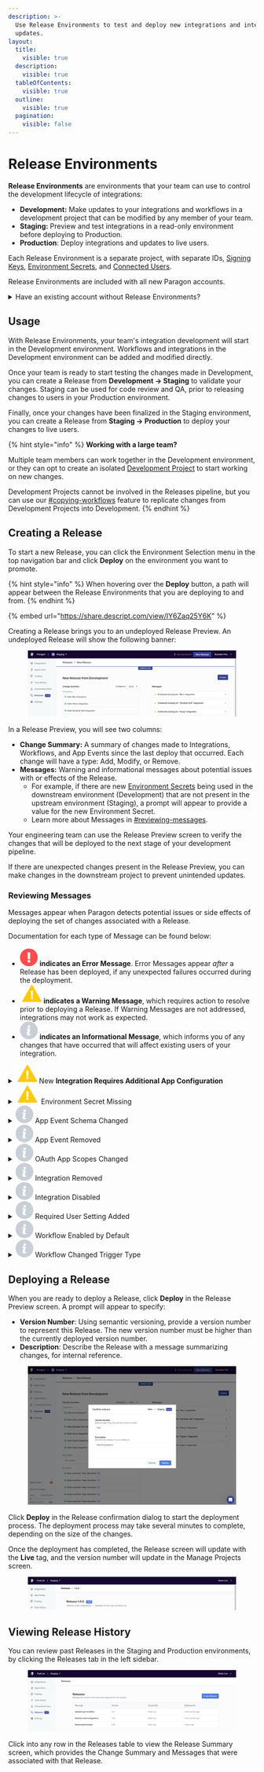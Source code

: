 ```yaml
---
description: >-
  Use Release Environments to test and deploy new integrations and integration
  updates.
layout:
  title:
    visible: true
  description:
    visible: true
  tableOfContents:
    visible: true
  outline:
    visible: true
  pagination:
    visible: false
---
```


# Release Environments

**Release Environments** are environments that your team can use to control the development lifecycle of integrations:

* **Development:** Make updates to your integrations and workflows in a development project that can be modified by any member of your team.
* **Staging:** Preview and test integrations in a read-only environment before deploying to Production.
* **Production**: Deploy integrations and updates to live users.

Each Release Environment is a separate project, with separate IDs, [Signing Keys](../getting-started/installing-the-connect-sdk.md#setup-with-your-own-authentication-backend), [Environment Secrets](../workflows/environment-secrets.md), and [Connected Users](../monitoring/users.md).

Release Environments are included with all new  Paragon accounts.

<details>

<summary>Have an existing account without Release Environments?</summary>

If your account does not already have Release Environments enabled, follow the steps below to enable the feature.

* :information\_source: **Note**: You can only set up one set of Release Environments (Development, Staging, Production) for your account. **Your selection is final and cannot be reversed.**

1. Start by navigating to your Paragon dashboard. At the end of your Integrations list, you will see a prompt to enable Release Environments. Click **Get started**.\
   \
   ![](<../.gitbook/assets/Release Environments upgrade prompt.png>)
2.  You will be prompted to select the project that represents your Production Environment. \


    <img src="../.gitbook/assets/Release Onboarding.png" alt="" data-size="original">\
    \
    **Once you make this selection:**

    1. **The selected project will become read-only** (meaning that Integrations, Workflows, and App Events cannot be modified directly). To update a Production Environment, you will need to create a Versioned Release.
    2. **Development and Staging environments will be automatically created**. If you have existing projects used for Staging or Development, these projects will still be available and unchanged, but they will not participate in the release pipeline.



</details>

## Usage

With Release Environments, your team's integration development will start in the Development environment. Workflows and integrations in the Development environment can be added and modified directly.

Once your team is ready to start testing the changes made in Development, you can create a Release from  **Development -> Staging** to validate your changes. Staging can be used for code review and QA, prior to releasing changes to users in your Production environment.

Finally, once your changes have been finalized in the Staging environment, you can create a Release from **Staging -> Production** to deploy your changes to live users.

{% hint style="info" %}
**Working with a large team?**

Multiple team members can work together in the Development environment, or they can opt to create an isolated [Development Project](projects.md) to start working on new changes.

Development Projects cannot be involved in the Releases pipeline, but you can use our [#copying-workflows](projects.md#copying-workflows "mention") feature to replicate changes from Development Projects into Development.
{% endhint %}

## Creating a Release

To start a new Release, you can click the Environment Selection menu in the top navigation bar and click **Deploy** on the environment you want to promote.

{% hint style="info" %}
When hovering over the **Deploy** button, a path will appear between the Release Environments that you are deploying to and from.
{% endhint %}

{% embed url="https://share.descript.com/view/IY6Zaq25Y6K" %}

Creating a Release brings you to an undeployed Release Preview. An undeployed Release will show the following banner:

<figure><img src="../.gitbook/assets/image (87).png" alt=""><figcaption></figcaption></figure>

In a Release Preview, you will see two columns:

* **Change Summary:** A summary of changes made to Integrations, Workflows, and App Events since the last deploy that occurred. Each change will have a type: Add, Modify, or Remove.
* **Messages:** Warning and informational messages about potential issues with or effects of the Release.
  * For example, if there are new [Environment Secrets](../workflows/environment-secrets.md) being used in the downstream environment (Development) that are not present in the upstream environment (Staging), a prompt will appear to provide a value for the new Environment Secret.
  * Learn more about Messages in [#reviewing-messages](release-environments.md#reviewing-messages "mention").

Your engineering team can use the Release Preview screen to verify the changes that will be deployed to the next stage of your development pipeline.

If there are unexpected changes present in the Release Preview, you can make changes in the downstream project to prevent unintended updates.

### Reviewing Messages

Messages appear when Paragon detects potential issues or side effects of deploying the set of changes associated with a Release.

Documentation for each type of Message can be found below:

* &#x20;<img src="../.gitbook/assets/Error (1).png" alt="" data-size="line"> **indicates an Error Message**. Error Messages appear _after_ a Release has been deployed, if any unexpected failures occurred during the deployment.
* <img src="../.gitbook/assets/Warn.png" alt="" data-size="line">**indicates a Warning Message**, which requires action to resolve prior to deploying a Release. If Warning Messages are not addressed, integrations may not work as expected.
* <img src="../.gitbook/assets/Info@3x.png" alt="" data-size="line"> **indicates an Informational Message**, which informs you of any changes that have occurred that will affect existing users of your integration.

<details>

<summary><img src="../.gitbook/assets/Warn.png" alt="" data-size="line">New <strong>Integration Requires Additional App Configuration</strong></summary>

This warning appears when you have added a new integration that uses OAuth to authenticate users.

You can resolve this warning by providing the App Configuration that is required to deploy this integration to users, such as a **Client ID and Client Secret** (required configuration will vary by integration).

</details>

<details>

<summary><img src="../.gitbook/assets/Warn.png" alt="" data-size="line"> Environment Secret Missing</summary>

This warning appears when the Release Environment you are deploying to is missing an Environment Secret that is used in the downstream environment.

You can resolve this warning by providing a value for the Environment Secret as it should be saved in the upstream environment.

</details>

<details>

<summary><img src="../.gitbook/assets/Info@3x.png" alt="" data-size="line"> App Event Schema Changed</summary>

This message appears when you have modified the schema of your App Event.

When modifying the schema of an App Event, you will need to update references to this event in your application source code to use the new event schema.

</details>

<details>

<summary><img src="../.gitbook/assets/Info@3x.png" alt="" data-size="line"> App Event Removed</summary>

This message appears when you have removed an App Event.

You will need to remove references to this event in your application source code. If an invalid App Event name is sent to the API, an error response will be sent back.

</details>

<details>

<summary><img src="../.gitbook/assets/Info@3x.png" alt="" data-size="line"> OAuth App Scopes Changed</summary>

_Note: This Release Message is currently in beta._

This message appears when the Release includes changes to the scopes requested by the OAuth App for a particular integration.

If any workflows use logic that requires the new scopes, you will need to prompt current integration users to re-authorize their account (disconnect the integration from the Connect Portal and reconnect an account).

This message allows you to view and export Affected Users for this change.

</details>

<details>

<summary><img src="../.gitbook/assets/Info@3x.png" alt="" data-size="line"> Integration Removed</summary>

This message appears when you have removed an Integration.

When an Integration is removed, all connected accounts and workflows associated with this integration will be deleted.

</details>

<details>

<summary><img src="../.gitbook/assets/Info@3x.png" alt="" data-size="line"> Integration Disabled</summary>

This message appears when you have disabled an Integration in a downstream environment.

When an Integration is disabled, all connected accounts and workflows associated with this integration will be paused until the integration is re-enabled.

</details>

<details>

<summary><img src="../.gitbook/assets/Info@3x.png" alt="" data-size="line"> Required User Setting Added</summary>

This message appears when you have added a [User Setting](../connect-portal/workflow-user-settings.md) that is marked as required in the Connect Portal options for an integration.

If any workflows rely on this User Setting, you will need to prompt current integration users to revisit the Connect Portal to set a value for the new required User Setting.

This message allows you to view and export Affected Users for this change.

</details>

<details>

<summary><img src="../.gitbook/assets/Info@3x.png" alt="" data-size="line"> Workflow Enabled by Default</summary>

This message appears when you have added or modified a Workflow to be [enabled by default](../connect-portal/displaying-workflows.md#default-to-enabled).

When this Release is deployed, Paragon will attempt to enable the default-enabled workflow for all Connected Users of the associated integration.

This message allows you to view and export Affected Users for this change.

</details>

<details>

<summary><img src="../.gitbook/assets/Info@3x.png" alt="" data-size="line"> Workflow Changed Trigger Type</summary>

This message appears when you have changed the Trigger type for a Workflow.

When this Release is deployed, Paragon will attempt to create the trigger on behalf of all Connected Users that have enabled this Workflow. For example, if the Trigger has changed from a Request Trigger to a Record Created Trigger, Paragon will need to create a new webhook for your Conencted Users to enable the workflow.

This message allows you to view and export Affected Users for this change.

</details>

## Deploying a Release

When you are ready to deploy a Release, click **Deploy** in the Release Preview screen. A prompt will appear to specify:

* **Version Number**: Using semantic versioning, provide a version number to represent this Release. The new version number must be higher than the currently deployed version number.
* **Description**: Describe the Release with a message summarizing changes, for internal reference.

<figure><img src="../.gitbook/assets/image (88).png" alt=""><figcaption></figcaption></figure>

Click **Deploy** in the Release confirmation dialog to start the deployment process. The deployment process may take several minutes to complete, depending on the size of the changes.

Once the deployment has completed, the Release screen will update with the **Live** tag, and the version number will update in the Manage Projects screen.

<figure><img src="../.gitbook/assets/Live Release.png" alt=""><figcaption></figcaption></figure>

## Viewing Release History

You can review past Releases in the Staging and Production environments, by clicking the Releases tab in the left sidebar.

<figure><img src="../.gitbook/assets/Release History.png" alt=""><figcaption></figcaption></figure>

Click into any row in the Releases table to view the Release Summary screen, which provides the Change Summary and Messages that were associated with that Release.
